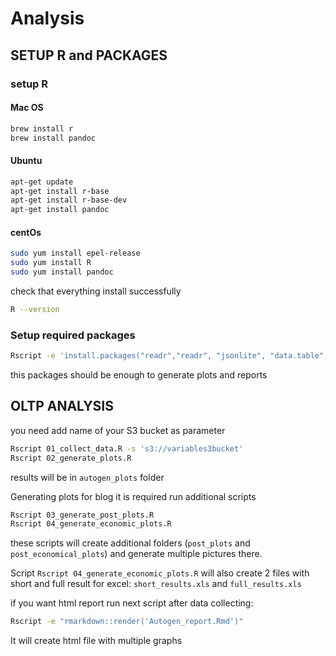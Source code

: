 # Analysis

## SETUP R and PACKAGES

### setup R

#### Mac OS

```bash
brew install r
brew install pandoc
```


#### Ubuntu

```bash
apt-get update
apt-get install r-base
apt-get install r-base-dev
apt-get install pandoc
```

#### centOs
```bash
sudo yum install epel-release
sudo yum install R
sudo yum install pandoc
```

check that everything install successfully

```bash
R --version
```

### Setup required packages

```bash
Rscript -e 'install.packages("readr","readr", "jsonlite", "data.table", "tidyverse","ggplot2", "rjson", "rlist", "future","parallel", "furrr", "foreach", "tictoc","doParallel", "plotly", "magick", "cowplot","lubridate", "fst", "ggrepel", "ggforce", "patchwork", "optparse", "DT" repos = "http://cran.us.r-project.org")'

```

this packages should be enough to generate plots and reports

## OLTP ANALYSIS

you need add name of your S3 bucket as parameter


```bash
Rscript 01_collect_data.R -s 's3://variables3bucket'
Rscript 02_generate_plots.R

```

results will be in `autogen_plots` folder

Generating plots for blog it is required run additional scripts

```bash
Rscript 03_generate_post_plots.R
Rscript 04_generate_economic_plots.R
```
these scripts will create additional folders (`post_plots` and `post_economical_plots`) and generate multiple pictures there.

Script `Rscript 04_generate_economic_plots.R` will also create 2 files with short and full result for excel:
`short_results.xls` and `full_results.xls`


if you want html report run next script after data collecting:

```bash
Rscript -e "rmarkdown::render('Autogen_report.Rmd')"
```

It will create html file with multiple graphs
